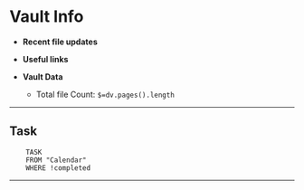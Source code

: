 # Vault Info
- **Recent file updates**
 - **Useful links**
 
 - **Vault Data**
	- Total file Count: `$=dv.pages().length`
	
---
## Task
```dataview
	TASK
	FROM "Calendar"
	WHERE !completed
```

---